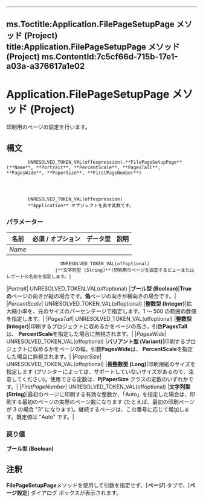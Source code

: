 

---
ms.Toctitle:Application.FilePageSetupPage メソッド (Project)
title:Application.FilePageSetupPage メソッド (Project)
ms.ContentId:7c5cf66d-715b-17e1-a03a-a376617a1e02
---
# Application.FilePageSetupPage メソッド (Project)




印刷用のページの設定を行います。

## 構文

            UNRESOLVED_TOKEN_VAL(offexpression).**FilePageSetupPage**(**Name**, **Portrait**, **PercentScale**, **PagesTall**, **PagesWide**, **PaperSize**, **FirstPageNumber**)




            UNRESOLVED_TOKEN_VAL(offexpression)
            **Application** オブジェクトを表す変数です。

### パラメーター

|**名前**|**必須 / オプション**|**データ型**|**説明**|
|---|---|---|---|
|*Name*|
                        UNRESOLVED_TOKEN_VAL(offoptional)
                      |**文字列型 (String)**|印刷用のページを設定するビューまたはレポートの名前を指定します。|
|*Portrait*|
                        UNRESOLVED_TOKEN_VAL(offoptional)
                      |**ブール型 (Boolean)**|**True の**ページの向きが縦の場合です。**偽**ページの向きが横向きの場合です。|
|*PercentScale*|
                        UNRESOLVED_TOKEN_VAL(offoptional)
                      |**整数型 (Integer)**|拡大縮小率を、元のサイズのパーセンテージで指定します。1 ～ 500 の範囲の数値を指定します。|
|*PagesTall*|
                        UNRESOLVED_TOKEN_VAL(offoptional)
                      |**整数型 (Integer)**|印刷するプロジェクトに収めるかをページの高さ。引数**PagesTall**は、 **PercentScale**を指定した場合に無視されます。|
|*PagesWide*|
                        UNRESOLVED_TOKEN_VAL(offoptional)
                      |**バリアント型 (Variant)**|印刷するプロジェクトに収めるかをページの幅。引数**PagesWide**は、 **PercentScale**を指定した場合に無視されます。|
|*PaperSize*|
                        UNRESOLVED_TOKEN_VAL(offoptional)
                      |**長整数型 (Long)**|印刷用紙のサイズを指定します (プリンターによっては、サポートしていないサイズがあるので、注意してください)。使用できる定数は、**PjPaperSize** クラスの定数のいずれかです。|
|*FirstPageNumber*|
                        UNRESOLVED_TOKEN_VAL(offoptional)
                      |**文字列型 (String)**|最初のページに印刷する有効な整数か、「Auto」を指定した場合は、印刷する最初のページの実際のページ数になります (たとえば、最初の印刷ページが 3 の場合 "3" になります)。継続するページは、この番号に応じて増加します。既定値は "Auto" です。|



### 戻り値
**ブール型 (Boolean)**





## 注釈
**FilePageSetupPage**メソッドを使用して引数を指定せず、[**ページ**] タブで、[**ページ設定**] ダイアログ ボックスが表示されます。




